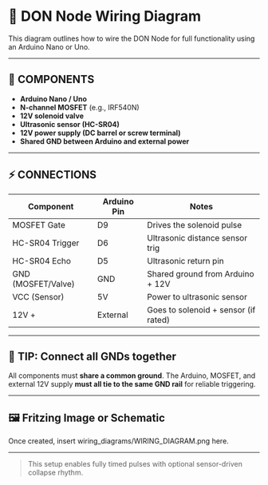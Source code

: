 # 🔌 DON Node Wiring Diagram

This diagram outlines how to wire the DON Node for full functionality using an Arduino Nano or Uno.

---

## 🧷 COMPONENTS

- **Arduino Nano / Uno**
- **N-channel MOSFET** (e.g., IRF540N)
- **12V solenoid valve**
- **Ultrasonic sensor (HC-SR04)**
- **12V power supply (DC barrel or screw terminal)**
- **Shared GND between Arduino and external power**

---

## ⚡️ CONNECTIONS

| Component         | Arduino Pin | Notes                            |
|------------------|-------------|----------------------------------|
| MOSFET Gate       | D9          | Drives the solenoid pulse       |
| HC-SR04 Trigger   | D6          | Ultrasonic distance sensor trig |
| HC-SR04 Echo      | D5          | Ultrasonic return pin           |
| GND (MOSFET/Valve)| GND         | Shared ground from Arduino + 12V |
| VCC (Sensor)      | 5V          | Power to ultrasonic sensor      |
| 12V +             | External    | Goes to solenoid + sensor (if rated) |

---

## 🧰 TIP: Connect all GNDs together

All components must **share a common ground**. The Arduino, MOSFET, and external 12V supply **must all tie to the same GND rail** for reliable triggering.

---

## 🖼️ Fritzing Image or Schematic

Once created, insert wiring_diagrams/WIRING_DIAGRAM.png here.

---

> This setup enables fully timed pulses with optional sensor-driven collapse rhythm.


